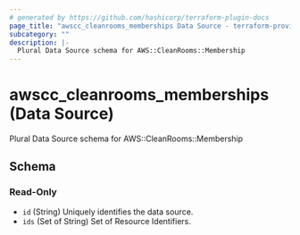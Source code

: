 ```yaml
---
# generated by https://github.com/hashicorp/terraform-plugin-docs
page_title: "awscc_cleanrooms_memberships Data Source - terraform-provider-awscc"
subcategory: ""
description: |-
  Plural Data Source schema for AWS::CleanRooms::Membership
---
```


# awscc_cleanrooms_memberships (Data Source)

Plural Data Source schema for AWS::CleanRooms::Membership



<!-- schema generated by tfplugindocs -->
## Schema

### Read-Only

- `id` (String) Uniquely identifies the data source.
- `ids` (Set of String) Set of Resource Identifiers.


